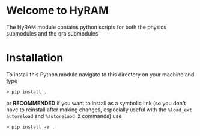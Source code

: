 # Welcome to HyRAM

The HyRAM module contains python scripts for both the physics submodules and the qra submodules



# Installation

To install this Python module navigate to this directory on your machine and type

~~~~~~~~~
> pip install .
~~~~~~~~~

or **RECOMMENDED** if you want to install as a symbolic link (so you don't have to reinstall after making changes, especially useful with the `%load_ext autoreload` and `%autorelaod 2` commands) use 

~~~~ 
> pip install -e .
~~~~